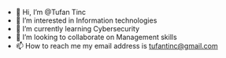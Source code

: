 - 👋 Hi, I’m @Tufan Tinc
- 👀 I’m interested in Information technologies
- 🌱 I’m currently learning Cybersecurity
- 💞️ I’m looking to collaborate on Management skills
- 📫 How to reach me my email address is tufantinc@gmail.com

<!---
Phokaia/Phokaia is a ✨ special ✨ repository because its `README.md` (this file) appears on your GitHub profile.
You can click the Preview link to take a look at your changes.
--->
